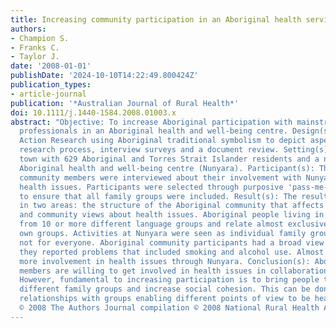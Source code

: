 ```yaml
---
title: Increasing community participation in an Aboriginal health service
authors:
- Champion S.
- Franks C.
- Taylor J.
date: '2008-01-01'
publishDate: '2024-10-10T14:22:49.800424Z'
publication_types:
- article-journal
publication: '*Australian Journal of Rural Health*'
doi: 10.1111/j.1440-1584.2008.01003.x
abstract: "Objective: To increase Aboriginal participation with mainstream health
  professionals in an Aboriginal health and well-being centre. Design(s): Participatory
  Action Research using Aboriginal traditional symbolism to depict aspects of the
  research process, interview surveys and a document review. Setting(s): A regional
  town with 629 Aboriginal and Torres Strait Islander residents and a newly established
  Aboriginal health and well-being centre (Nunyara). Participant(s): Thirty Aboriginal
  community members were interviewed about their involvement with Nunyara and their
  health issues. Participants were selected through purposive 'pass-me-around' sampling
  to ensure that all family groups were included. Result(s): The results are presented
  in two areas: the structure of the Aboriginal community that affects participation
  and community views about health issues. Aboriginal people living in the town come
  from 10 or more different language groups and relate almost exclusively within their
  own groups. Activities at Nunyara were seen as individual family group events and
  not for everyone. Aboriginal community participants had a broad view of health as
  they reported problems that included smoking and alcohol use. Almost all would like
  more involvement in health issues through Nunyara. Conclusion(s): Aboriginal community
  members are willing to get involved in health issues in collaboration with Nunyara.
  However, fundamental to increasing participation is to bring people together from
  different family groups and increase social cohesion. This can be done through developing
  relationships with groups enabling different points of view to be heard and valued.
  © 2008 The Authors Journal compilation © 2008 National Rural Health Alliance Inc."
---
```

